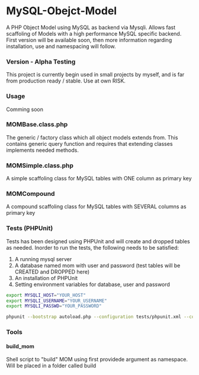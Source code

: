 MySQL-Obejct-Model
==================

A PHP Object Model using MySQL as backend via Mysqli. Allows fast scaffoling of Models with a high performance MySQL specific backend.
First version will be available soon, then more information regarding installation, use and namespacing will follow.

### Version - Alpha Testing
This project is currently begin used in small projects by myself, and is far from production ready / stable.
Use at own RISK.

### Usage
Comming soon

### MOMBase.class.php
The generic / factory class which all object models extends from. This contains generic query function and requires that extending classes implements needed methods.

### MOMSimple.class.php
A simple scaffoling class for MySQL tables with ONE column as primary key

### MOMCompound
A compound scaffoling class for MySQL tables with SEVERAL columns as primary key

### Tests (PHPUnit)
Tests has been designed using PHPUnit and will create and dropped tables as needed. 
Inorder to run the tests, the following needs to be satisfied:


1. A running mysql server
2. A database named mom with user and password (test tables will be CREATED and DROPPED here)
3. An installation of PHPUnit
4. Setting environment variables for database, user and password


```sh
export MYSQLI_HOST="YOUR_HOST"
export MYSQLI_USERNAME="YOUR_USERNAME"
export MYSQLI_PASSWD="YOUR_PASSWORD"

phpunit --bootstrap autoload.php --configuration tests/phpunit.xml --colors -v --debug
```

### Tools 
#### build_mom 
Shell script to "build" MOM using first providede argument as namespace.
Will be placed in a folder called build
